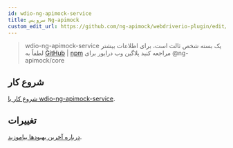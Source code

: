 ```yaml
---
id: wdio-ng-apimock-service
title: سرویس Ng-apimock
custom_edit_url: https://github.com/ng-apimock/webdriverio-plugin/edit/master/README.md
---
```



> wdio-ng-apimock-service یک بسته شخص ثالث است، برای اطلاعات بیشتر لطفاً به [GitHub](https://github.com/ng-apimock/webdriverio-plugin) | [npm](https://www.npmjs.com/package/wdio-ng-apimock-service) مراجعه کنید
پلاگین وب درایور برای @ng-apimock/core

## شروع کار
[شروع کار با wdio-ng-apimock-service][gettingStarted].

## تغییرات
[درباره آخرین بهبودها بیاموزید][changelog].

 
[gettingStarted]: https://ngapimock.org/docs/plugins/wdio-ng-apimock-service
[api]: https://ngapimock.org/docs/api/select-scenario
[changelog]: https://github.com/ng-apimock/webdriverio-plugin/blob/master/CHANGELOG.md